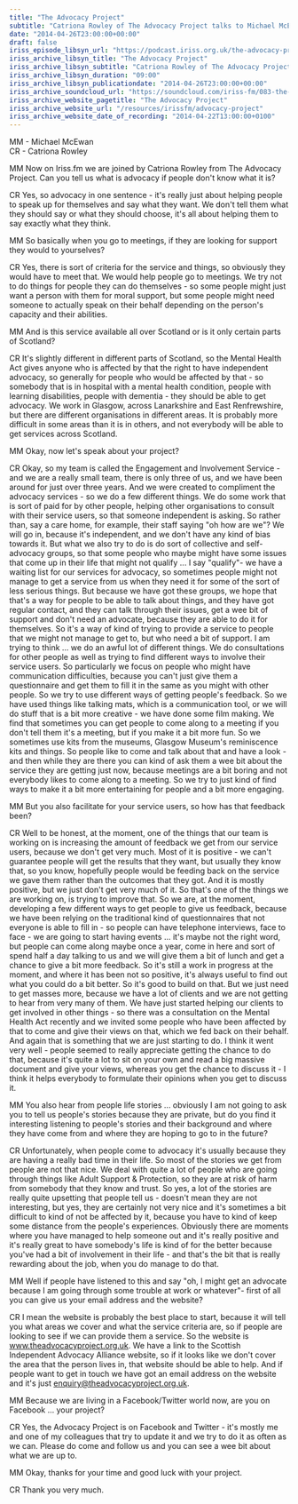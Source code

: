 ```yaml
---
title: "The Advocacy Project"
subtitle: "Catriona Rowley of The Advocacy Project talks to Michael McEwan of Able Radio about advocacy and the services offered by the project."
date: "2014-04-26T23:00:00+00:00"
draft: false
iriss_episode_libsyn_url: "https://podcast.iriss.org.uk/the-advocacy-project-1"
iriss_archive_libsyn_title: "The Advocacy Project"
iriss_archive_libsyn_subtitle: "Catriona Rowley of The Advocacy Project talks to Michael McEwan of Able Radio about advocacy and the services offered by the project."
iriss_archive_libsyn_duration: "09:00"
iriss_archive_libsyn_publicationdate: "2014-04-26T23:00:00+00:00"
iriss_archive_soundcloud_url: "https://soundcloud.com/iriss-fm/083-the-advocacy-project"
iriss_archive_website_pagetitle: "The Advocacy Project"
iriss_archive_website_url: "/resources/irissfm/advocacy-project"
iriss_archive_website_date_of_recording: "2014-04-22T13:00:00+0100"
---
```

MM - Michael McEwan  
CR - Catriona Rowley

MM Now on Iriss.fm we are joined by Catriona Rowley from The Advocacy Project. Can you tell us what is advocacy if people don't know what it is?

CR Yes, so advocacy in one sentence - it's really just about helping people to speak up for themselves and say what they want. We don't tell them what they should say or what they should choose, it's all about helping them to say exactly what they think.

MM So basically when you go to meetings, if they are looking for support they would to yourselves?

CR Yes, there is sort of criteria for the service and things, so obviously they would have to meet that. We would help people go to meetings. We try not to do things for people they can do themselves - so some people might just want a person with them for moral support, but some people might need someone to actually speak on their behalf depending on the person's capacity and their abilities.

MM And is this service available all over Scotland or is it only certain parts of Scotland?

CR It's slightly different in different parts of Scotland, so the Mental Health Act gives anyone who is affected by that the right to have independent advocacy, so generally for people who would be affected by that - so somebody that is in hospital with a mental health condition, people with learning disabilities, people with dementia - they should be able to get advocacy. We work in Glasgow, across Lanarkshire and East Renfrewshire, but there are different organisations in different areas. It is probably more difficult in some areas than it is in others, and not everybody will be able to get services across Scotland.

MM Okay, now let's speak about your project?

CR Okay, so my team is called the Engagement and Involvement Service - and we are a really small team, there is only three of us, and we have been around for just over three years. And we were created to compliment the advocacy services - so we do a few different things. We do some work that is sort of paid for by other people, helping other organisations to consult with their service users, so that someone independent is asking. So rather than, say a care home, for example, their staff saying "oh how are we"? We will go in, because it's independent, and we don't have any kind of bias towards it. But what we also try to do is do sort of collective and self-advocacy groups, so that some people who maybe might have some issues that come up in their life that might not qualify ... I say "qualify"- we have a waiting list for our services for advocacy, so sometimes people might not manage to get a service from us when they need it for some of the sort of less serious things. But because we have got these groups, we hope that that's a way for people to be able to talk about things, and they have got regular contact, and they can talk through their issues, get a wee bit of support and don't need an advocate, because they are able to do it for themselves. So it's a way of kind of trying to provide a service to people that we might not manage to get to, but who need a bit of support. I am trying to think ... we do an awful lot of different things. We do consultations for other people as well as trying to find different ways to involve their service users. So particularly we focus on people who might have communication difficulties, because you can't just give them a questionnaire and get them to fill it in the same as you might with other people. So we try to use different ways of getting people's feedback. So we have used things like talking mats, which is a communication tool, or we will do stuff that is a bit more creative - we have done some film making. We find that sometimes you can get people to come along to a meeting if you don't tell them it's a meeting, but if you make it a bit more fun. So we sometimes use kits from the museums, Glasgow Museum's reminiscence kits and things. So people like to come and talk about that and have a look - and then while they are there you can kind of ask them a wee bit about the service they are getting just now, because meetings are a bit boring and not everybody likes to come along to a meeting. So we try to just kind of find ways to make it a bit more entertaining for people and a bit more engaging.

MM But you also facilitate for your service users, so how has that feedback been?

CR Well to be honest, at the moment, one of the things that our team is working on is increasing the amount of feedback we get from our service users, because we don't get very much. Most of it is positive - we can't guarantee people will get the results that they want, but usually they know that, so you know, hopefully people would be feeding back on the service we gave them rather than the outcomes that they got. And it is mostly positive, but we just don't get very much of it. So that's one of the things we are working on, is trying to improve that. So we are, at the moment, developing a few different ways to get people to give us feedback, because we have been relying on the traditional kind of questionnaires that not everyone is able to fill in - so people can have telephone interviews, face to face - we are going to start having events ... it's maybe not the right word, but people can come along maybe once a year, come in here and sort of spend half a day talking to us and we will give them a bit of lunch and get a chance to give a bit more feedback. So it's still a work in progress at the moment, and where it has been not so positive, it's always useful to find out what you could do a bit better. So it's good to build on that. But we just need to get masses more, because we have a lot of clients and we are not getting to hear from very many of them. We have just started helping our clients to get involved in other things - so there was a consultation on the Mental Health Act recently and we invited some people who have been affected by that to come and give their views on that, which we fed back on their behalf. And again that is something that we are just starting to do. I think it went very well - people seemed to really appreciate getting the chance to do that, because it's quite a lot to sit on your own and read a big massive document and give your views, whereas you get the chance to discuss it - I think it helps everybody to formulate their opinions when you get to discuss it.

MM You also hear from people life stories ... obviously I am not going to ask you to tell us people's stories because they are private, but do you find it interesting listening to people's stories and their background and where they have come from and where they are hoping to go to in the future?

CR Unfortunately, when people come to advocacy it's usually because they are having a really bad time in their life. So most of the stories we get from people are not that nice. We deal with quite a lot of people who are going through things like Adult Support & Protection, so they are at risk of harm from somebody that they know and trust. So yes, a lot of the stories are really quite upsetting that people tell us - doesn't mean they are not interesting, but yes, they are certainly not very nice and it's sometimes a bit difficult to kind of not be affected by it, because you have to kind of keep some distance from the people's experiences. Obviously there are moments where you have managed to help someone out and it's really positive and it's really great to have somebody's life is kind of for the better because you've had a bit of involvement in their life - and that's the bit that is really rewarding about the job, when you do manage to do that.

MM Well if people have listened to this and say "oh, I might get an advocate because I am going through some trouble at work or whatever"- first of all you can give us your email address and the website?

CR I mean the website is probably the best place to start, because it will tell you what areas we cover and what the service criteria are, so if people are looking to see if we can provide them a service. So the website is www.theadvocacyproject.org.uk. We have a link to the Scottish Independent Advocacy Alliance website, so if it looks like we don't cover the area that the person lives in, that website should be able to help. And if people want to get in touch we have got an email address on the website and it's just enquiry@theadvocacyproject.org.uk.

MM Because we are living in a Facebook/Twitter world now, are you on Facebook ... your project?

CR Yes, the Advocacy Project is on Facebook and Twitter - it's mostly me and one of my colleagues that try to update it and we try to do it as often as we can. Please do come and follow us and you can see a wee bit about what we are up to.

MM Okay, thanks for your time and good luck with your project.

CR Thank you very much.